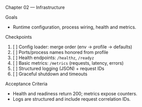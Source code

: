 Chapter 02 — Infrastructure

Goals
- Runtime configuration, process wiring, health and metrics.

Checkpoints
1. [ ] Config loader: merge order (env → profile → defaults)
2. [ ] Ports/process names honored from profile
3. [ ] Health endpoints: `/healthz`, `/readyz`
4. [ ] Basic metrics: `/metrics` (requests, latency, errors)
5. [ ] Structured logging (JSON) + request IDs
6. [ ] Graceful shutdown and timeouts

Acceptance Criteria
- Health and readiness return 200; metrics expose counters.
- Logs are structured and include request correlation IDs.

